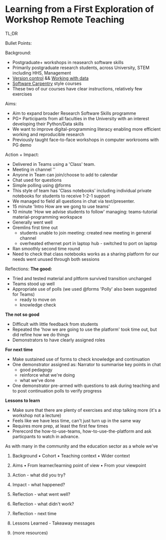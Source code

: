 # Learning from a First Exploration of Workshop Remote Teaching

TL;DR



Bullet Points:

Background:
* Postgraduate+ workshops in reasearch software skills
* Primarily postgraduate research students, across University, STEM including HHS, Management
* [Version control](https://arc-lessons.github.io/version-control-git) && [Working with data](https://arc-lessons.github.io/intro-data-plotting)
* [Software Carpentry](https://software-carpentry.org) style courses
* These two of our courses have clear instructions, relatively few exercises

Aims:
* Aim to expand broader Research Software Skills programme
* PG+ Participants from all faculties in the University with an interest developing their Python/Data skills
* We want to improve digital-programming literacy enabling more efficient working and reproducible research
* Previously taught face-to-face workshops in computer workrooms with PG demo

Action + Impact:
* Delivered in Teams using a 'Class' team.
* Meeting in channel '<Course name>'
* Anyone in Team can join/choose to add to calendar
* Chat used for questions
* Simple polling using @forms
* This style of team has 'Class notebooks' including individual private notebooks for students to receive 1-2-1 support
* We managed to field all questions in chat via text/presenter.
* 15 minute 'Intro How are we gong to use teams'
* 10 minute 'How we advise students to follow' managing: teams-tutorial material-programming workspace
* Generally went well
* Gremlins first time out
  - students unable to join meeting: created new meeting in general channel
  - overheated ethernet port in laptop hub - switched to port on laptop
* Ran smoothly second time round
* Need to check that class notebooks works as a sharing platform for our needs went unused through both sessions

Reflections:
**The good:**
* Tried and tested material and pltform survived transition unchanged
* Teams stood up well
* Appropriate use of polls (we used @forms 'Polly' also been suggested for Teams) 
  - ready to move on
  - knowledge check

**The not so good**
* Difficult with little feedback from students
* Repeated the 'how we are going to use the platform' took time out, but did refine how we do things
* Demonstrators to have clearly assigned roles

**For next time**
* Make sustained use of forms to check knowledge and continuation
* One demonstrator assigned as: Narrator to summarise key points in chat 
  - good pedagogy
  - reinforce what we're doing
  - what we've done
* One demonstrator pre-armed with questions to ask during teaching and to post continuation polls to verify progress

**Lessons to learn**
* Make sure that there are plenty of exercises and stop talking more (it's a workshop not a lecture)
* Feels like we have less time, can't just turn up in the same way
* Requires more prep, at least the first few times
* Prerecord the how-to-use-teams, how-to-use-the-platform and ask particpants to watch in advance.

As with many in the community and the education sector as a whole we've

1.	Background
•	Cohort
•	Teaching context
•	Wider context
 
2.	Aims
•	From learner/learning point of view
•	From your viewpoint
3.	Action - what did you try?
 
4.	Impact - what happened?
5.	Reflection - what went well?
6.	Reflection - what didn't work?
7.	Reflection - next time
 
8.	Lessons Learned - Takeaway messages
9.	(more resources)
